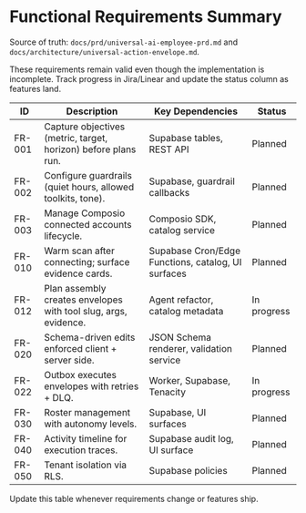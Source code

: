 # Functional Requirements Summary

Source of truth: `docs/prd/universal-ai-employee-prd.md` and `docs/architecture/universal-action-envelope.md`.

These requirements remain valid even though the implementation is incomplete. Track
progress in Jira/Linear and update the status column as features land.

| ID | Description | Key Dependencies | Status |
|----|-------------|------------------|--------|
| FR-001 | Capture objectives (metric, target, horizon) before plans run. | Supabase tables, REST API | Planned |
| FR-002 | Configure guardrails (quiet hours, allowed toolkits, tone). | Supabase, guardrail callbacks | Planned |
| FR-003 | Manage Composio connected accounts lifecycle. | Composio SDK, catalog service | Planned |
| FR-010 | Warm scan after connecting; surface evidence cards. | Supabase Cron/Edge Functions, catalog, UI surfaces | Planned |
| FR-012 | Plan assembly creates envelopes with tool slug, args, evidence. | Agent refactor, catalog metadata | In progress |
| FR-020 | Schema-driven edits enforced client + server side. | JSON Schema renderer, validation service | Planned |
| FR-022 | Outbox executes envelopes with retries + DLQ. | Worker, Supabase, Tenacity | In progress |
| FR-030 | Roster management with autonomy levels. | Supabase, UI surfaces | Planned |
| FR-040 | Activity timeline for execution traces. | Supabase audit log, UI surface | Planned |
| FR-050 | Tenant isolation via RLS. | Supabase policies | Planned |

Update this table whenever requirements change or features ship.
